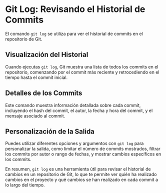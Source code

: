 # Git Log: Revisando el Historial de Commits

El comando `git log` se utiliza para ver el historial de commits en el repositorio de Git.

## Visualización del Historial

Cuando ejecutas `git log`, Git muestra una lista de todos los commits en el repositorio, comenzando por el commit más reciente y retrocediendo en el tiempo hasta el commit inicial.

## Detalles de los Commits

Este comando muestra información detallada sobre cada commit, incluyendo el hash del commit, el autor, la fecha y hora del commit, y el mensaje asociado al commit.

## Personalización de la Salida

Puedes utilizar diferentes opciones y argumentos con `git log` para personalizar la salida, como limitar el número de commits mostrados, filtrar los commits por autor o rango de fechas, y mostrar cambios específicos en los commits.

En resumen, `git log` es una herramienta útil para revisar el historial de cambios en un repositorio de Git, lo que te permite ver quién ha realizado cambios en el proyecto y qué cambios se han realizado en cada commit a lo largo del tiempo.
